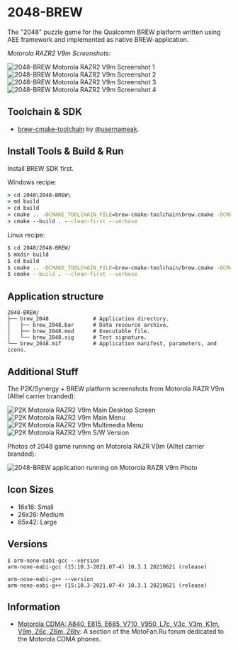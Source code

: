 2048-BREW
============

The "2048" puzzle game for the Qualcomm BREW platform written using AEE framework and implemented as native BREW-application.

*Motorola RAZR2 V9m Screenshots:*

![2048-BREW Motorola RAZR2 V9m Screenshot 1](../image/2048-BREW-V9m-Screenshot1.png) ![2048-BREW Motorola RAZR2 V9m Screenshot 2](../image/2048-BREW-V9m-Screenshot2.png) ![2048-BREW Motorola RAZR2 V9m Screenshot 3](../image/2048-BREW-V9m-Screenshot3.png) ![2048-BREW Motorola RAZR2 V9m Screenshot 4](../image/2048-BREW-V9m-Screenshot4.png)

## Toolchain & SDK

* [brew-cmake-toolchain](https://github.com/usernameak/brew-cmake-toolchain) by [@usernameak](https://github.com/usernameak/).

## Install Tools & Build & Run

Install BREW SDK first.

Windows recipe:

```bat
> cd 2048\2048-BREW\
> md build
> cd build
> cmake .. -DCMAKE_TOOLCHAIN_FILE=brew-cmake-toolchain\brew.cmake -DCMAKE_BUILD_TYPE=Release -G Ninja
> cmake --build . --clean-first --verbose
```

Linux recipe:

```bash
$ cd 2048/2048-BREW/
$ mkdir build
$ cd build
$ cmake .. -DCMAKE_TOOLCHAIN_FILE=brew-cmake-toolchain/brew.cmake -DCMAKE_BUILD_TYPE=Release -DUSE_SYSTEM_TOOLCHAIN=Yes -G Ninja
$ cmake --build . --clean-first --verbose
```

## Application structure

```
2048-BREW/
├── brew_2048              # Application directory.
│   ├── brew_2048.bar      # Data resource archive.
│   ├── brew_2048.mod      # Executable file.
│   └── brew_2048.sig      # Test signature.
└── brew_2048.mif          # Application manifest, parameters, and icons.
```

## Additional Stuff

The P2K/Synergy + BREW platform screenshots from Motorola RAZR V9m (Alltel carrier branded):

![P2K Motorola RAZR2 V9m Main Desktop Screen](../image/P2K-V9m-Screenshot1.png) ![P2K Motorola RAZR2 V9m Main Menu](../image/P2K-V9m-Screenshot2.png) ![P2K Motorola RAZR2 V9m Multimedia Menu](../image/P2K-V9m-Screenshot3.png) ![P2K Motorola RAZR2 V9m S/W Version](../image/P2K-V9m-Screenshot4.png)

Photos of 2048 game running on Motorola RAZR V9m (Alltel carrier branded):

![2048-BREW application running on Motorola RAZR V9m Photo](../image/2048-BREW-V9m-Photo.jpg)

## Icon Sizes

* 16x16: Small
* 26x26: Medium
* 65x42: Large

## Versions

```
$ arm-none-eabi-gcc --version
arm-none-eabi-gcc (15:10.3-2021.07-4) 10.3.1 20210621 (release)

arm-none-eabi-g++ --version
arm-none-eabi-g++ (15:10.3-2021.07-4) 10.3.1 20210621 (release)
```

## Information

* [Motorola CDMA: A840, E815, Е685, V710, V950, L7c, V3c, V3m, K1m, V9m, Z6c, Z6m, Z6tv](https://forum.motofan.ru/index.php?showforum=104): A section of the MotoFan.Ru forum dedicated to the Motorola CDMA phones.
